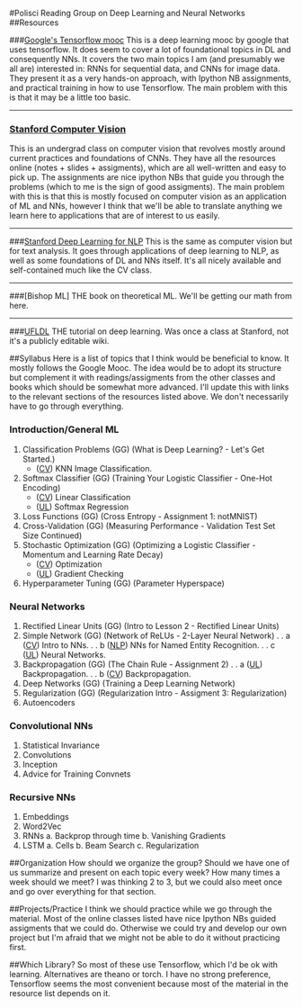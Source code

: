 #Polisci Reading Group on Deep Learning and Neural Networks
##Resources

###[Google's Tensorflow mooc](https://classroom.udacity.com/courses/ud730/lessons/6370362152/concepts/63798118150923)
This is a deep learning mooc by google that uses tensorflow. It does seem to cover a lot of foundational topics in DL and consequently NNs. It covers the two main topics I am (and presumably we all are) interested in: RNNs for sequential data, and CNNs for image data. They present it as a very hands-on approach, with Ipython NB assignments, and practical training in how to use Tensorflow. 
The main problem with this is that it may be a little too basic. 

***

### [Stanford Computer Vision ](http://cs231n.stanford.edu/syllabus.html)
This is an undergrad class on computer vision that revolves mostly around current practices and foundations of CNNs. They have all the resources online (notes + slides + assigments), which are all well-written and easy to pick up. The assignments are nice ipython NBs that guide you through the problems (which to me is the sign of good assigments).
The main problem with this is that this is mostly focused on computer vision as an application of ML and NNs, however I think that we'll be able to translate anything we learn here to applications that are of interest to us easily.

***

###[Stanford  Deep Learning for NLP](http://cs224d.stanford.edu/index.html)
This is the same as computer vision but for text analysis. It goes through applications of deep learning to NLP, as well as some foundations of DL  and NNs itself. It's all nicely available and self-contained much like the CV class. 

***

###[Bishop ML]
THE book on theoretical ML. We'll be getting our math from here. 

***

###[UFLDL](http://ufldl.stanford.edu/wiki/index.php/UFLDL_Tutorial)
THE tutorial on deep learning. Was once a class at Stanford, not it's a publicly editable wiki. 

##Syllabus
Here is a list of topics that I think would be beneficial to know. It mostly follows the Google Mooc. The idea would be to adopt its structure but complement it with readings/assigments from the other classes and books which should be somewhat more advanced.  I'll update this with links to the relevant sections of the resources listed above. We don't necessarily have to go through everything. 

### Introduction/General ML  
1. Classification Problems (GG) (What is Deep Learning? - Let's Get Started.)
	* ([CV](http://cs231n.github.io/classification)) KNN Image Classification.
2. Softmax Classifier (GG) (Training Your Logistic Classifier - One-Hot Encoding)
	* ([CV](http://cs231n.github.io/linear-classify)) Linear Classification
	* ([UL](http://ufldl.stanford.edu/wiki/index.php/Softmax_Regression)) Softmax Regression
3. Loss Functions (GG) (Cross Entropy - Assignment 1: notMNIST)
4. Cross-Validation (GG) (Measuring Performance - Validation Test Set Size Continued)
5. Stochastic Optimization (GG) (Optimizing a Logistic Classifier - Momentum and Learning Rate Decay)
	* ([CV](http://cs231n.github.io/optimization-1/)) Optimization
 	* ([UL](http://ufldl.stanford.edu/wiki/index.php/Gradient_checking_and_advanced_optimization)) Gradient Checking
6. Hyperparameter Tuning (GG) (Parameter Hyperspace)

### Neural Networks
1. Rectified Linear Units (GG) (Intro to Lesson 2 - Rectified Linear Units)
2. Simple Network (GG) (Network of ReLUs - 2-Layer Neural Network)
	. . a ([CV](http://cs231n.stanford.edu/slides/winter1516_lecture4.pdf)) Intro to NNs.
	. . b ([NLP](http://cs224d.stanford.edu/lecture_notes/notes3.pdf)) NNs for Named Entity Recognition.
	. . c ([UL](http://ufldl.stanford.edu/wiki/index.php/Neural_Networks)) Neural Networks.
3. Backpropagation (GG) (The Chain Rule - Assignment 2)
	. . a ([UL](http://ufldl.stanford.edu/wiki/index.php/Backpropagation_Algorithm)) Backpropagation.
	. . b ([CV](http://cs231n.github.io/optimization-2/)) Backpropagation.
4. Deep Networks (GG) (Training a Deep Learning Network)
5. Regularization (GG) (Regularization Intro - Assigment 3: Regularization)
5. Autoencoders

### Convolutional NNs
1. Statistical Invariance
2. Convolutions
3. Inception 
4. Advice for Training Convnets

### Recursive NNs 
1. Embeddings
2. Word2Vec
3. RNNs
	a. Backprop through time
	b. Vanishing Gradients
4. LSTM
	a. Cells
	b. Beam Search
	c. Regularization 
	
	
##Organization
How should we organize the group? Should we have one of us summarize and present on each topic every week? How many times a week should we meet? I was thinking 2 to 3, but we could also meet once and go over everything for that section. 

##Projects/Practice
I think we should practice while we go through the material. Most of the online classes listed have nice Ipython NBs guided assigments that we could do. Otherwise we could try and develop our own project but I'm afraid that we might not be able to do it without practicing first. 

##Which Library?
So most of these use Tensorflow, which I'd be ok with learning. Alternatives are theano or torch. I have no strong preference, Tensorflow seems the most convenient because most of the material in the resource list depends on it. 

	